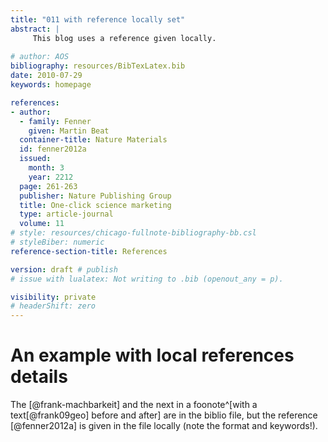 ```yaml
---
title: "011 with reference locally set"
abstract: |
     This blog uses a reference given locally.  
 
# author: AOS
bibliography: resources/BibTexLatex.bib
date: 2010-07-29
keywords: homepage

references:
- author:
  - family: Fenner
    given: Martin Beat
  container-title: Nature Materials
  id: fenner2012a
  issued:
    month: 3
    year: 2212
  page: 261-263
  publisher: Nature Publishing Group
  title: One-click science marketing
  type: article-journal
  volume: 11
# style: resources/chicago-fullnote-bibliography-bb.csl
# styleBiber: numeric
reference-section-title: References

version: draft # publish
# issue with lualatex: Not writing to .bib (openout_any = p).

visibility: private
# headerShift: zero
---
```


# An example with local references details

The [@frank-machbarkeit] and the next in a foonote^[with a text[@frank09geo] before and after] are in the biblio file, but the reference [@fenner2012a] is given in the file locally (note the format and keywords!).


 

